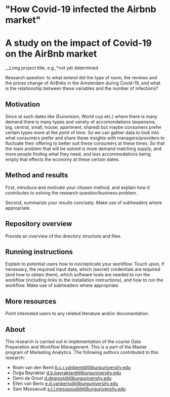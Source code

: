 # "How Covid-19 infected the Airbnb market"
# A study on the impact of Covid-19 on the AirBnb market

__Long project title, e.g.,*not yet determined

Research question: to what extend did the type of room, the reviews and the prices change of AirBnbs in the Amsterdam during Covid-19, and what is the relationship between these variables and the number of infections?

## Motivation

Since at such dates like (Eurovision, World cup etc.) where there is many demand there is many types and variety of accomondations (expensive, big, central, small, house, apartment, shared) but maybe consumers prefer certain types more at the point of time. So we can gather data to look into what consumers prefer and share these insights with managers/providers to fluctuate their offering to better suit these consumers at these times. So that the main problem that will be solved is more demand matching supply, and more people finding what they need, and less accommodations being empty that effects the economy at these certain dates.


## Method and results

First, introduce and motivate your chosen method, and explain how it contributes to solving the research question/business problem.

Second, summarize your results concisely. Make use of subheaders where appropriate.

## Repository overview

Provide an overview of the directory structure and files.

## Running instructions

Explain to potential users how to run/replicate your workflow. Touch upon, if necessary, the required input data, which (secret) credentials are required (and how to obtain them), which software tools are needed to run the workflow (including links to the installation instructions), and how to run the workflow. Make use of subheaders where appropriate.

## More resources

Point interested users to any related literature and/or documentation.

## About

This research is carried out in implementation of the course Data Preparation and Workflow Management. This is a part of the Master program of Marketing Analytics. The following authors contributed to this research:

- Bram van den Bemt b.c.r.vdnbemt@tilburguniversity.edu
- Doğa Bayraktar d.b.bayraktar@tilburguniversity.edu
- Demi de Groot d.degroot@tilburguniversity.edu
- Ellen van Berlo e.d.vanberlo@tilburguniversity.edu
- Sam Messaoudi s.t.l.messaoudi@tilburguniversity.edu
